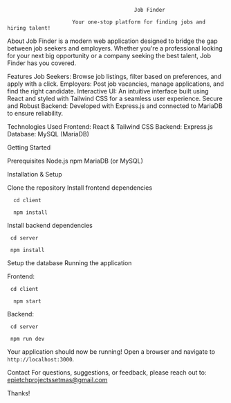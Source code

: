                                              Job Finder

                         Your one-stop platform for finding jobs and hiring talent!

About
Job Finder is a modern web application designed to bridge the gap between job seekers and employers. Whether you're a professional looking for your next big opportunity or a company seeking the best talent, Job Finder has you covered.

Features
Job Seekers: Browse job listings, filter based on preferences, and apply with a click. Employers: Post job vacancies, manage applications, and find the right candidate. Interactive UI: An intuitive interface built using React and styled with Tailwind CSS for a seamless user experience. Secure and Robust Backend: Developed with Express.js and connected to MariaDB to ensure reliability.

Technologies Used
Frontend: React & Tailwind CSS
Backend: Express.js
Database: MySQL (MariaDB)

Getting Started

Prerequisites
    Node.js
    npm
    MariaDB (or MySQL)

Installation & Setup

 Clone the repository
 Install frontend dependencies

`  cd client`

`  npm install`

Install backend dependencies

 ` cd server`
 
 ` npm install`
  
Setup the database
 Running the application

 Frontend:

 ` cd client`
 
`  npm start`

 Backend:

 ` cd server`
 
 ` npm run dev`

Your application should now be running! Open a browser and navigate to` http://localhost:3000`.

Contact
For questions, suggestions, or feedback, please reach out to:
epietchprojectssetmas@gmail.com

Thanks!
